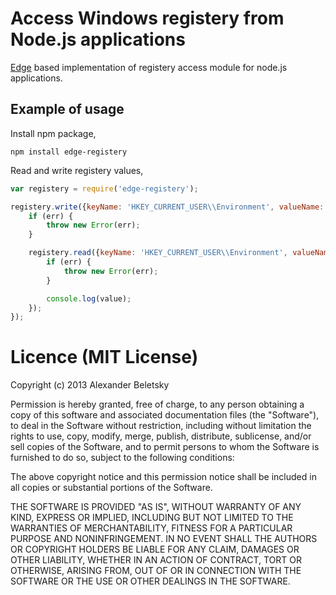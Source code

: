 # Access Windows registery from Node.js applications

[Edge](https://github.com/tjanczuk/edge) based implementation of registery access module for node.js applications.

## Example of usage

Install npm package,

```
npm install edge-registery
```

Read and write registery values,

```js
var registery = require('edge-registery');

registery.write({keyName: 'HKEY_CURRENT_USER\\Environment', valueName: 'MyCustomValue', value: 1050 }, function (err) {
    if (err) {
        throw new Error(err);
    }

    registery.read({keyName: 'HKEY_CURRENT_USER\\Environment', valueName: 'MyCustomValue'}, function (err, value) {
        if (err) {
            throw new Error(err);
        }

        console.log(value);
    });
});
```

# Licence (MIT License)

Copyright (c) 2013 Alexander Beletsky

Permission is hereby granted, free of charge, to any person obtaining a copy
of this software and associated documentation files (the "Software"), to deal
in the Software without restriction, including without limitation the rights
to use, copy, modify, merge, publish, distribute, sublicense, and/or sell
copies of the Software, and to permit persons to whom the Software is
furnished to do so, subject to the following conditions:

The above copyright notice and this permission notice shall be included in
all copies or substantial portions of the Software.

THE SOFTWARE IS PROVIDED "AS IS", WITHOUT WARRANTY OF ANY KIND, EXPRESS OR
IMPLIED, INCLUDING BUT NOT LIMITED TO THE WARRANTIES OF MERCHANTABILITY,
FITNESS FOR A PARTICULAR PURPOSE AND NONINFRINGEMENT. IN NO EVENT SHALL THE
AUTHORS OR COPYRIGHT HOLDERS BE LIABLE FOR ANY CLAIM, DAMAGES OR OTHER
LIABILITY, WHETHER IN AN ACTION OF CONTRACT, TORT OR OTHERWISE, ARISING FROM,
OUT OF OR IN CONNECTION WITH THE SOFTWARE OR THE USE OR OTHER DEALINGS IN
THE SOFTWARE.